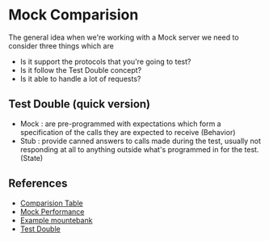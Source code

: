 # Mock Comparision
The general idea when we're working with a Mock server we need to consider three things which are
- Is it support the protocols that you're going to test?
- Is it follow the Test Double concept?
- Is it able to handle a lot of requests?

## Test Double (quick version)
- Mock : are pre-programmed with expectations which form a specification of the calls they are expected to receive (Behavior)
- Stub : provide canned answers to calls made during the test, usually not responding at all to anything outside what's programmed in for the test. (State)

## References
- [Comparision Table](https://trafficparrot.com/Service_virtualization_and_stubbing_tools_comparison.html)
- [Mock Performance](https://developers.ascendcorp.com/%E0%B8%A1%E0%B8%B2%E0%B8%94%E0%B8%B9-performance-%E0%B8%82%E0%B8%AD%E0%B8%87-node-red-vs-wiremock-vs-karate-vs-mountebank-%E0%B8%81%E0%B8%B1%E0%B8%99-ecbce5ceb90)
- [Example mountebank](https://medium.com/digio-australia/mock-it-with-mountebank-88762dadac1f#:~:text=using%20.js%20file-,What%20is%20Mountebank%3F,proxy%20to%20the%20real%20service.)
- [Test Double](https://martinfowler.com/bliki/TestDouble.html)

